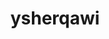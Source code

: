 ---
title: ysherqawi
github: https://github.com/ysherqawi
mode: light
transition: 3s
archetype:
- Little Bit of Everything
---
